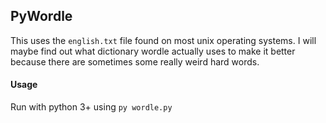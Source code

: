 ## PyWordle
This uses the `english.txt` file found on most unix operating systems. I will maybe find out what dictionary wordle actually uses to make it better because there are sometimes some really weird hard words.

#### Usage
Run with python 3+ using `py wordle.py`

